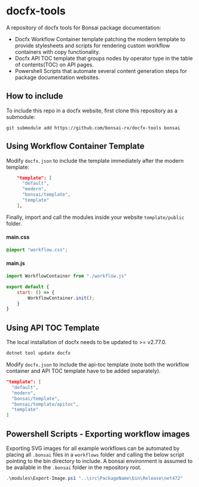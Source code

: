# docfx-tools

A repository of docfx tools for Bonsai package documentation:
- Docfx Workflow Container template patching the modern template to provide stylesheets and scripts for rendering custom workflow containers with copy functionality. 
- Docfx API TOC template that groups nodes by operator type in the table of contents(TOC) on API pages.
- Powershell Scripts that automate several content generation steps for package documentation websites.

## How to include

To include this repo in a docfx website, first clone this repository as a submodule:

```
git submodule add https://github.com/bonsai-rx/docfx-tools bonsai
```

## Using Workflow Container Template

Modify `docfx.json` to include the template immediately after the modern template:

```json
    "template": [
      "default",
      "modern",
      "bonsai/template",
      "template"
    ],
```

Finally, import and call the modules inside your website `template/public` folder.

#### main.css
```css
@import "workflow.css";
```

#### main.js
```js
import WorkflowContainer from "./workflow.js"

export default {
    start: () => {
        WorkflowContainer.init();
    }
}
```
## Using API TOC Template

The local installation of docfx needs to be updated to >= v2.77.0.

```ps1
dotnet tool update docfx
```

Modify `docfx.json` to include the api-toc template (note both the workflow container and API TOC template have to be added separately).

```json
"template": [
  "default",
  "modern",
  "bonsai/template", 
  "bonsai/template/apitoc", 
  "template"
]
```

## Powershell Scripts - Exporting workflow images

Exporting SVG images for all example workflows can be automated by placing all `.bonsai` files in a `workflows` folder and calling the below script pointing to the bin directory to include. A bonsai environment is assumed to be available in the `.bonsai` folder in the repository root.

```ps1
.\modules\Export-Image.ps1 "..\src\PackageName\bin\Release\net472"
```